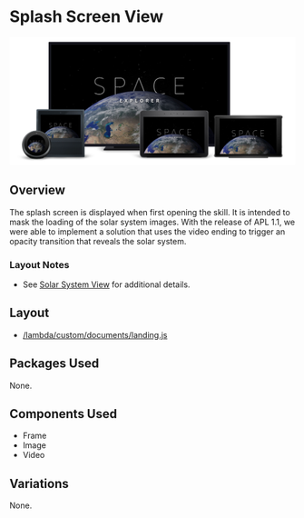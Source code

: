 # Splash Screen View

<img src='images/familyphoto-splash.jpg' alt='Alexa Devices Family | Splash Screen' />

## Overview

The splash screen is displayed when first opening the skill. It is intended to mask the loading of the solar system images. With the release of APL 1.1, we were able to implement a solution that uses the video ending to trigger an opacity transition that reveals the solar system.

### Layout Notes

- See [Solar System View](https://quip-amazon.com/gdEpAcbg3pCA) for additional details.

## Layout

- [/lambda/custom/documents/landing.js](../lambda/custom/documents/landing.js)

## Packages Used

None.

## Components Used

- Frame
- Image
- Video

## Variations

None.
